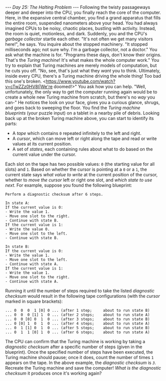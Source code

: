 *--- Day 25: The Halting Problem ---*
Following the twisty passageways deeper and deeper into the CPU, you finally reach the core of the computer. Here, in the expansive central chamber, you find a grand apparatus that fills the entire room, suspended nanometers above your head.
You had always imagined CPUs to be noisy, chaotic places, bustling with activity. Instead, the room is quiet, motionless, and dark.
Suddenly, you and the CPU's _garbage collector_ startle each other. "It's not often we get  many visitors here!", he says. You inquire about the stopped machinery.
"It stopped milliseconds ago; not sure why. I'm a garbage collector, not a doctor." You ask what the machine is for.
"Programs these days, don't know their origins. That's the _Turing machine_! It's what makes the whole computer work." You try to explain that Turing machines are merely models of computation, but he cuts you off. "No, see, that's just what they _want_ you to think. Ultimately, inside every CPU, there's a Turing machine driving the whole thing! Too bad this one's broken. <https://www.youtube.com/watch?v=cTwZZz0HV8I|We're doomed!>"
You ask how you can help. "Well, unfortunately, the only way to get the computer running again would be to create a whole new Turing machine from scratch, but there's no _way_ you can-" He notices the look on your face, gives you a curious glance, shrugs, and goes back to sweeping the floor.
You find the _Turing machine blueprints_ (your puzzle input) on a tablet in a nearby pile of debris. Looking back up at the broken Turing machine above, you can start to identify its parts:

- A _tape_ which contains `0` repeated infinitely to the left and right.
- A _cursor_, which can move left or right along the tape and read or write values at its current position.
- A set of _states_, each containing rules about what to do based on the current value under the cursor.

Each slot on the tape has two possible values: `0` (the starting value for all slots) and `1`. Based on whether the cursor is pointing at a `0` or a `1`, the current state says _what value to write_ at the current position of the cursor, whether to _move the cursor_ left or right one slot, and _which state to use next_.
For example, suppose you found the following blueprint:
```Begin in state A.
Perform a diagnostic checksum after 6 steps.

In state A:
If the current value is 0:
- Write the value 1.
- Move one slot to the right.
- Continue with state B.
If the current value is 1:
- Write the value 0.
- Move one slot to the left.
- Continue with state B.

In state B:
If the current value is 0:
- Write the value 1.
- Move one slot to the left.
- Continue with state A.
If the current value is 1:
- Write the value 1.
- Move one slot to the right.
- Continue with state A.
```
Running it until the number of steps required to take the listed _diagnostic checksum_ would result in the following tape configurations (with the _cursor_ marked in square brackets):
```... 0  0  0 [0] 0  0 ... (before any steps; about to run state A)
... 0  0  0  1 [0] 0 ... (after 1 step;     about to run state B)
... 0  0  0 [1] 1  0 ... (after 2 steps;    about to run state A)
... 0  0 [0] 0  1  0 ... (after 3 steps;    about to run state B)
... 0 [0] 1  0  1  0 ... (after 4 steps;    about to run state A)
... 0  1 [1] 0  1  0 ... (after 5 steps;    about to run state B)
... 0  1  1 [0] 1  0 ... (after 6 steps;    about to run state A)
```
The CPU can confirm that the Turing machine is working by taking a _diagnostic checksum_ after a specific number of steps (given in the blueprint). Once the specified number of steps have been executed, the Turing machine should pause; once it does, count the number of times `1` appears on the tape. In the above example, the _diagnostic checksum_ is _`3`_.
Recreate the Turing machine and save the computer! _What is the diagnostic checksum_ it produces once it's working again?
